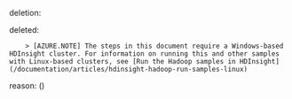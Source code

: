 deletion:

deleted:

		> [AZURE.NOTE] The steps in this document require a Windows-based HDInsight cluster. For information on running this and other samples with Linux-based clusters, see [Run the Hadoop samples in HDInsight](/documentation/articles/hdinsight-hadoop-run-samples-linux)

reason: ()

